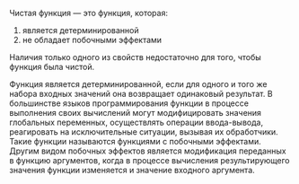 Чистая функция — это функция, которая:

1. является детерминированной
2. не обладает побочными эффектами

Наличия только одного из свойств недостаточно для того, чтобы функция была чистой.

Функция является детерминированной, если для одного и того же набора входных значений она возвращает одинаковый результат. В большинстве языков программирования функции в процессе выполнения своих вычислений могут модифицировать значения глобальных переменных, осуществлять операции ввода-вывода, реагировать на исключительные ситуации, вызывая их обработчики. Такие функции называются функциями с побочными эффектами. Другим видом побочных эффектов является модификация переданных в функцию аргументов, когда в процессе вычисления результирующего значения функции изменяется и значение входного аргумента.